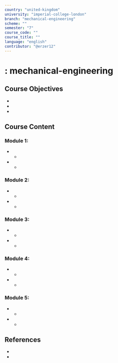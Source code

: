```yaml
---
country: "united-kingdom"
university: "imperial-college-london"
branch: "mechanical-engineering"
scheme: ""
semester: "7"
course_code: ""
course_title: ""
language: "english"
contributor: "@erzer12"
---
```

# : mechanical-engineering

## Course Objectives
* 
* 
* 

## Course Content
### Module 1: 
* 
  - 
* 
  - 

### Module 2: 
* 
  - 
* 
  - 

### Module 3: 
* 
  - 
* 
  - 

### Module 4: 
* 
  - 
* 
  - 

### Module 5: 
* 
  - 
* 
  - 

## References
* 
* 

